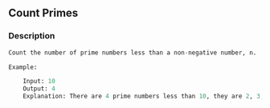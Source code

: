 ## Count Primes

### Description

```Python
Count the number of prime numbers less than a non-negative number, n.

Example:

    Input: 10
    Output: 4
    Explanation: There are 4 prime numbers less than 10, they are 2, 3, 5, 7.
```